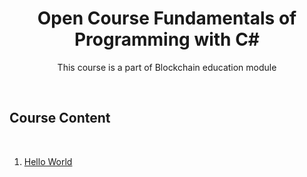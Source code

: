 <h1 align="center"><strong>Open Course Fundamentals of Programming with C#</strong></h1>
<p align="center">This course is a part of Blockchain education module</p>
</br>
<h2></b>Course Content</b></h2>
</br>

<ol>
  <li><a href="https://github.com/delian1986/SoftUni-C-Sharp-repo/tree/master/Fundamentals%20of%20Programming/01.%20Hello%20World">Hello World<a/></li>
    
  </ol>
